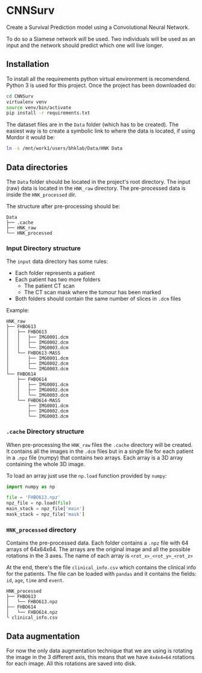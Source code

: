 # CNNSurv
Create a Survival Prediction model using a Convolutional Neural Network.

To do so a Siamese network will be used. Two individuals will be used as an input and the network
should predict which one will live longer.

## Installation

To install all the requirements python virtual environment is recomendend. Python 3 is used 
for this project. Once the project has been downloaded do:

```bash
cd CNNSurv
virtualenv venv
source venv/bin/activate
pip install -r requirements.txt
```

The dataset files are in the `Data` folder (which has to be created). The easiest way is to 
create a symbolic link to where the data is located, if using Mordor it would be:

```bash
ln -s /mnt/work1/users/bhklab/Data/HNK Data
```

## Data directories

The `Data` folder should be located in the project's root directory. The input (raw) data is
located in the `HNK_raw` directory. The pre-processed data is inside the `HNK_processed` dir.

The structure after pre-processing should be:

```
Data
├── .cache
├── HNK_raw
└── HNK_processed
```

### Input Directory structure

The `input` data directory has some rules:
 - Each folder represents a patient
 - Each patient has two more folders
   - The patient CT scan
   - The CT scan mask where the tumour has been marked
 - Both folders should contain the same number of slices in `.dcm` files

Example:
```
HNK_raw
├── FHBO613
│   ├── FHBO613
│   │   ├── IMG0001.dcm
│   │   ├── IMG0002.dcm
│   │   └── IMG0003.dcm
│   └── FHBO613-MASS
│       ├── IMG0001.dcm
│       ├── IMG0002.dcm
│       └── IMG0003.dcm
└── FHBO614
    ├── FHBO614
    │   ├── IMG0001.dcm
    │   ├── IMG0002.dcm
    │   └── IMG0003.dcm
    └── FHBO614-MASS
        ├── IMG0001.dcm
        ├── IMG0002.dcm
        └── IMG0003.dcm
``` 

### `.cache` Directory structure

When pre-processing the `HNK_raw` files the `.cache` directory will be created. It contains all the images
in the `.dcm` files but in a single file for each patient in a `.npz` file (numpy) that contains two arrays.
Each array is a 3D array containing the whole 3D image.

To load an array just use the `np.load` function provided by `numpy`:

```python
import numpy as np

file = 'FHBO613.npz'
npz_file = np.load(file)
main_stack = npz_file['main']
mask_stack = npz_file['mask']
```

### `HNK_processed` directory
Contains the pre-processed data. Each folder contains a `.npz` file with 64 arrays of 64x64x64. The arrays
are the original image and all the possible rotations in the 3 axes. The name of each array is
`<rot_x>_<rot_y>_<rot_z>`

At the end, there's the file `clinical_info.csv` which contains the clinical info for the patients. The
file can be loaded with `pandas` and it contains the fields: `id`, `age`, `time` and `event`.
```
HNK_processed
├── FHBO613
│   └── FHBO613.npz
├── FHBO614
│   └── FHBO614.npz
└ clinical_info.csv
```

## Data augmentation

For now the only data augmentation technique that we are using is rotating the image in the 3 different axis,
this means that we have `4x4x4=64` rotations for each image. All this rotations are saved into disk.
